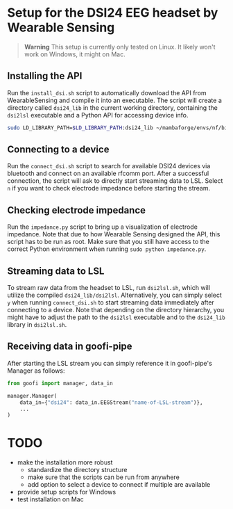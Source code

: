 # Setup for the DSI24 EEG headset by Wearable Sensing
> __Warning__
> This setup is currently only tested on Linux. It likely won't work on Windows, it might on Mac.

## Installing the API
Run the `install_dsi.sh` script to automatically download the API from WearableSensing and compile it into an executable. The script will create a directory called `dsi24_lib` in the current working directory, containing the `dsi2lsl` executable and a Python API for accessing device info.

```bash
sudo LD_LIBRARY_PATH=$LD_LIBRARY_PATH:dsi24_lib ~/mambaforge/envs/nf/bin/python impedance.py
```

## Connecting to a device
Run the `connect_dsi.sh` script to search for available DSI24 devices via bluetooth and connect on an available rfcomm port. After a successful connection, the script will ask to directly start streaming data to LSL. Select `n` if you want to check electrode impedance before starting the stream.

## Checking electrode impedance
Run the `impedance.py` script to bring up a visualization of electrode impedance. Note that due to how Wearable Sensing designed the API, this script has to be run as root. Make sure that you still have access to the correct Python environment when running `sudo python impedance.py`.

## Streaming data to LSL
To stream raw data from the headset to LSL, run `dsi2lsl.sh`, which will utilize the compiled `dsi24_lib/dsi2lsl`. Alternatively, you can simply select `y` when running `connect_dsi.sh` to start streaming data immediately after connecting to a device. Note that depending on the directory hierarchy, you might have to adjust the path to the `dsi2lsl` executable and to the `dsi24_lib` library in `dsi2lsl.sh`.

## Receiving data in goofi-pipe
After starting the LSL stream you can simply reference it in goofi-pipe's Manager as follows:
```python
from goofi import manager, data_in

manager.Manager(
    data_in={"dsi24": data_in.EEGStream("name-of-LSL-stream")},
    ...
)
```

# TODO
- make the installation more robust
    - standardize the directory structure
    - make sure that the scripts can be run from anywhere
    - add option to select a device to connect if multiple are available
- provide setup scripts for Windows
- test installation on Mac
